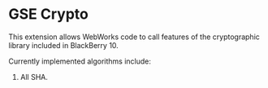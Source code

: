 GSE Crypto
==========

This extension allows WebWorks code to call features of the cryptographic library included in BlackBerry 10.

Currently implemented algorithms include:
1. All SHA.
